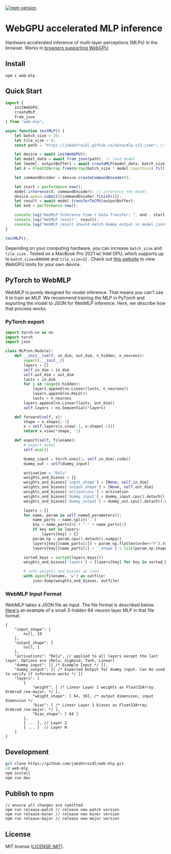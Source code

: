 [![npm version](https://img.shields.io/npm/v/web-mlp.svg?color=1a8cff)](https://www.npmjs.com/package/web-mlp)

# WebGPU accelerated MLP inference

Hardware accelerated inference of multi-layer perceptions (MLPs) in the browser. Works in [browsers supporting WebGPU](https://github.com/gpuweb/gpuweb/wiki/Implementation-Status).

## Install

```
npm i web-mlp
```

## Quick Start

```javascript
import {
    initWebGPU,
    createMLP,
    from_json
} from "web-mlp";

async function testMLP() {
    let batch_size = 20;
    let tile_size = 8;
    const path = "https://jakobtroidl.github.io/data/mlp-v11.json"; // path to example model's JSON file

    let device = await initWebGPU();
    let model_data = await from_json(path); // load model
    let [model, outputBuffer] = await createMLP(model_data, batch_size, tile_size); // convert to WebMLP model for fast inference
    let X = Float32Array.from(Array(batch_size * model.inputSize).fill(0), () => Math.random()); // generate random a input

    let commandEncoder = device.createCommandEncoder();

    let start = performance.now();
    model.inference(X, commandEncoder); // inference the model
    device.queue.submit([commandEncoder.finish()]);
    let result = await model.transferToCPU(outputBuffer);
    let end = performance.now();

    console.log("WebMLP Inference time + Data Transfer: ", end - start, "ms");
    console.log("WebMLP result", result);
    console.log("WebMLP result should match dummy_output in model.json");
}

testMLP();
```

Depending on your computing hardware, you can increase `batch_size` and `tile_size` . Tested on a MacBook Pro 2021 w/ Intel GPU, which supports up to `batch_size=800000` and `tile_size=32` . Check out [this website](https://webgpureport.org/) to view WebGPU limits for your own device.

## PyTorch to WebMLP

WebMLP is purely designed for model inference. That means you can't use it to train an MLP. We recommend training the MLP in PyTorch and exporting the model to JSON for WebMLP inference. Here, we describe how that process works. 

### PyTorch export 

```python
import torch.nn as nn
import torch
import json

class MLP(nn.Module):
    def __init__(self, in_dim, out_dim, n_hidden, n_neurons):
        super().__init__()
        layers = []
        self.in_dim = in_dim
        self.out_dim = out_dim
        lastv = in_dim
        for i in range(n_hidden):
            layers.append(nn.Linear(lastv, n_neurons))
            layers.append(nn.ReLU())
            lastv = n_neurons
        layers.append(nn.Linear(lastv, out_dim))
        self.layers = nn.Sequential(*layers)

    def forward(self, x):
        shape = x.shape[:-1]
        x = self.layers(x.view(-1, x.shape[-1]))
        return x.view(*shape, -1)

    def export(self, filename):
        # export model
        self.eval()

        dummy_input = torch.ones(1, self.in_dim).cuda()
        dummy_out = self(dummy_input)

        activation = "Relu"
        weights_and_biases = {}
        weights_and_biases['input_shape'] = [None, self.in_dim]
        weights_and_biases['output_shape'] = [None, self.out_dim]
        weights_and_biases['activations'] = activation
        weights_and_biases['dummy_input'] = dummy_input.cpu().detach().numpy().tolist()
        weights_and_biases['dummy_output'] = dummy_out.cpu().detach().numpy().tolist()

        layers = {}
        for name, param in self.named_parameters():
            name_parts = name.split('.')
            key = name_parts[0] + "." + name_parts[1]
            if key not in layers:
                layers[key] = {}
            param_np = param.cpu().detach().numpy()
            layers[key][name_parts[2]] = param_np.flatten(order="F").tolist()
            layers[key][name_parts[2] + '_shape'] = list(param_np.shape)

        sorted_keys = sorted(layers.keys())
        weights_and_biases['layers'] = [layers[key] for key in sorted_keys]

        # safe weights and biases as json
        with open(filename, 'w') as outfile:
            json.dump(weights_and_biases, outfile)
```

### WebMLP Input Format

WebMLP takes a JSON file as input. The file format is described below. [Here's](https://jakobtroidl.github.io/data/mlp-v11.json) an example of a small 3-hidden 64-neuron layer MLP in that file format. 

```json5
{
    "input_shape": [
        null, 19
    ],
    "output_shape": [
        null, 1
    ],
    "activations": "Relu", // applied to all layers except the last layer. Options are [Relu, Sigmoid, Tanh, Linear]
    "dummy_input": [[ /* Example Input */ ]],
    "dummy_output": [[ /* Expected Output for dummy input. Can be used to verify if inference works */ ]]
    "layers": [
        {
            "weight": [ /* Linear Layer 1 weights as Float32Array. Ordered row-major. */ ],
            "weight_shape": [ 64, 19], /* output dimension, input dimension */
            "bias": [ /* Linear Layer 1 biases as Float32Array. Ordered row-major. */ ],
            "bias_shape": [ 64 ]
        }, 
        { ... }, // Layer 2
        { ... }  // Layer N
    ]
}
```

## Development

```sh
git clone https://github.com/jakobtroidl/web-mlp.git
cd web-mlp
npm install
npm run dev
```

## Publish to npm

```
// ensure all changes are comitted
npm run release-patch // release new patch version
npm run release-minor // release new minor version
npm run release-major // release new major version
```

## License

MIT license ([LICENSE-MIT](LICENSE-MIT)).
